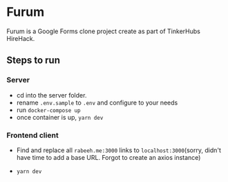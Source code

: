 # Furum

Furum is a Google Forms clone project create as part of TinkerHubs HireHack.

## Steps to run

### Server

- cd into the server folder.
- rename `.env.sample` to `.env` and configure to your needs
- run `docker-compose up`
- once container is up, `yarn dev`

### Frontend client

- Find and replace all `rabeeh.me:3000` links to `localhost:3000`(sorry, didn't have time to add a base URL. Forgot to create an axios instance)

- `yarn dev`
